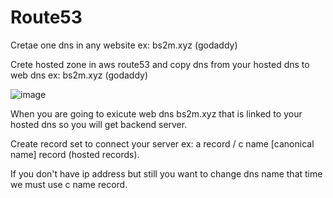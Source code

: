 # Route53

Cretae one dns in any website ex: bs2m.xyz (godaddy)

Crete hosted zone in aws route53 and copy dns from your hosted dns to web dns ex: bs2m.xyz (godaddy)

![image](https://user-images.githubusercontent.com/48147995/195511977-0cecf7d6-3950-4f71-9a8d-9fff9c27e13d.png)

When you are going to exicute web dns bs2m.xyz that is linked to your hosted dns so you will get backend server.

Create record set to connect your server ex: a record / c name [canonical name] record (hosted records).

If you don't have ip address but still you want to change dns name that time we must use c name record.

